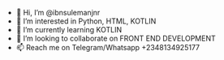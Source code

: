 - 👋 Hi, I’m @ibnsulemanjnr
- 👀 I’m interested in Python, HTML, KOTLIN
- 🌱 I’m currently learning KOTLIN
- 💞️ I’m looking to collaborate on FRONT END DEVELOPMENT
- 📫 Reach me on Telegram/Whatsapp +2348134925177

<!---
ibnsulemanjnr/ibnsulemanjnr is a ✨ special ✨ repository because its `README.md` (this file) appears on your GitHub profile.
You can click the Preview link to take a look at your changes.
--->
